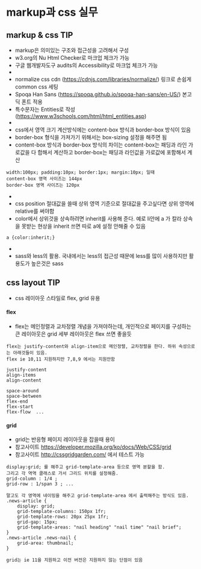 # markup과 css 실무

## markup & css TIP

- markup은 의미있는 구조와 접근성을 고려해서 구성
- w3.org의 Nu Html Checker로 마크업 체크가 가능
- 구글 웹개발자도구 audits의 Accessibility로 마크업 체크가 가능
-
- normalize css cdn (https://cdnjs.com/libraries/normalize/) 링크로 손쉽게 common css 세팅
- Spoqa Han Sans (https://spoqa.github.io/spoqa-han-sans/en-US/) 본고딕 폰트 적용
- 특수문자는 Entities로 작성 (https://www.w3schools.com/html/html_entities.asp)
-
- css에서 영역 크기 계산방식에는 content-box 방식과 border-box 방식이 있음
- border-box 형식을 가져가기 위해서는 box-sizing 설정을 해주면 됨
- content-box 방식과 border-box 방식의 차이는 content-box는 패딩과 라인 가로값을 다 합해서 계산하고 border-box는 패딩과 라인값을 가로값에 포함해서 계산
```
width:100px; padding:10px; border:1px; margin:10px; 일때
content-box 영역 사이즈는 144px
border-box 영역 사이즈는 120px
```
-
- css position 절대값을 쓸때 상위 영역 기준으로 절대값을 주고싶다면 상위 영역에 relative를 써야함
- color에서 상위것을 상속하려면 inherit를 사용해 준다. 예로 li안에 a 가 칼라 상속을 못받는 현상을 inherit 쓰면 따로 a에 설정 안해줄 수 있음
```
a {color:inherit;}
```
-
- sass와 less의 활용. 국내에서는 less의 접근성 때문에 less를 많이 사용하지만 활용도가 높은것은 sass

## css layout TIP
- css 레이아웃 스타일로 flex, grid 유용

#### flex
- flex는 메인정렬과 교차정렬 개념을 가져야하는데, 개인적으로 페이지를 구성하는 큰 레이아웃은 grid 세부 레이아웃은 flex 쓰면 좋을듯
```
flex는 justify-content와 align-item으로 메인정렬, 교차정렬을 한다. 하위 속성으로는 아래것들이 있음.
flex ie 10,11 지원하지만 7,8,9 에서는 지원안함

justify-content
align-items
align-content

space-around
space-between
flex-end
flex-start
flex-flow  ...
```

#### grid
- grid는 반응형 페이지 레이아웃을 잡을때 용이 
- 참고사이트 https://developer.mozilla.org/ko/docs/Web/CSS/grid
- 참고사이트 http://cssgridgarden.com/ 에서 테스트 가능
```
display:grid; 를 해주고 grid-template-area 등으로 영역 분할을 함.
그리고 각 역역 클래스로 가서 그리드 위치를 설정해줌.
grid-column : 1/4 ;
grid-row : 1/span 3 ; ...

말고도 각 영역에 네이밍을 해주고 grid-template-area 에서 출력해주는 방식도 있음.
.news-article {
    display: grid;
    grid-template-columns: 150px 1fr;
    grid-template-rows: 20px 25px 1fr;
    grid-gap: 15px;
    grid-template-areas: "nail heading" "nail time" "nail brief";
}
.news-article .news-nail {
    grid-area: thumbnail;
}

grid는 ie 11을 지원하고 이전 버전은 지원하지 않는 단점이 있음
```